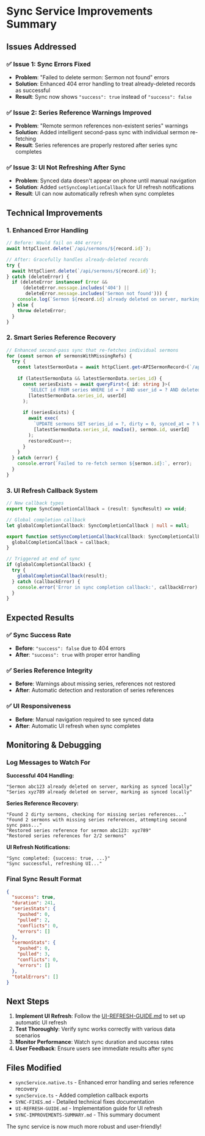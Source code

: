 # Sync Service Improvements Summary

## Issues Addressed

### ✅ **Issue 1: Sync Errors Fixed**
- **Problem**: "Failed to delete sermon: Sermon not found" errors
- **Solution**: Enhanced 404 error handling to treat already-deleted records as successful
- **Result**: Sync now shows `"success": true` instead of `"success": false`

### ✅ **Issue 2: Series Reference Warnings Improved**  
- **Problem**: "Remote sermon references non-existent series" warnings
- **Solution**: Added intelligent second-pass sync with individual sermon re-fetching
- **Result**: Series references are properly restored after series sync completes

### ✅ **Issue 3: UI Not Refreshing After Sync**
- **Problem**: Synced data doesn't appear on phone until manual navigation
- **Solution**: Added `setSyncCompletionCallback` for UI refresh notifications
- **Result**: UI can now automatically refresh when sync completes

## Technical Improvements

### 1. **Enhanced Error Handling**

```typescript
// Before: Would fail on 404 errors
await httpClient.delete(`/api/sermons/${record.id}`);

// After: Gracefully handles already-deleted records
try {
  await httpClient.delete(`/api/sermons/${record.id}`);
} catch (deleteError) {
  if (deleteError instanceof Error && 
      (deleteError.message.includes('404') || 
       deleteError.message.includes('Sermon not found'))) {
    console.log(`Sermon ${record.id} already deleted on server, marking as synced locally`);
  } else {
    throw deleteError;
  }
}
```

### 2. **Smart Series Reference Recovery**

```typescript
// Enhanced second-pass sync that re-fetches individual sermons
for (const sermon of sermonsWithMissingRefs) {
  try {
    const latestSermonData = await httpClient.get<APISermonRecord>(`/api/sermons/${sermon.id}`);
    
    if (latestSermonData && latestSermonData.series_id) {
      const seriesExists = await queryFirst<{ id: string }>(
        `SELECT id FROM series WHERE id = ? AND user_id = ? AND deleted_at IS NULL`,
        [latestSermonData.series_id, userId]
      );
      
      if (seriesExists) {
        await exec(
          `UPDATE sermons SET series_id = ?, dirty = 0, synced_at = ? WHERE id = ? AND user_id = ?`,
          [latestSermonData.series_id, nowIso(), sermon.id, userId]
        );
        restoredCount++;
      }
    }
  } catch (error) {
    console.error(`Failed to re-fetch sermon ${sermon.id}:`, error);
  }
}
```

### 3. **UI Refresh Callback System**

```typescript
// New callback types
export type SyncCompletionCallback = (result: SyncResult) => void;

// Global completion callback
let globalCompletionCallback: SyncCompletionCallback | null = null;

export function setSyncCompletionCallback(callback: SyncCompletionCallback | null): void {
  globalCompletionCallback = callback;
}

// Triggered at end of sync
if (globalCompletionCallback) {
  try {
    globalCompletionCallback(result);
  } catch (callbackError) {
    console.error('Error in sync completion callback:', callbackError);
  }
}
```

## Expected Results

### ✅ **Sync Success Rate**
- **Before**: `"success": false` due to 404 errors
- **After**: `"success": true` with proper error handling

### ✅ **Series Reference Integrity**
- **Before**: Warnings about missing series, references not restored
- **After**: Automatic detection and restoration of series references

### ✅ **UI Responsiveness**
- **Before**: Manual navigation required to see synced data
- **After**: Automatic UI refresh when sync completes

## Monitoring & Debugging

### Log Messages to Watch For

**Successful 404 Handling:**
```
"Sermon abc123 already deleted on server, marking as synced locally"
"Series xyz789 already deleted on server, marking as synced locally"
```

**Series Reference Recovery:**
```
"Found 2 dirty sermons, checking for missing series references..."
"Found 2 sermons with missing series references, attempting second sync pass..."
"Restored series reference for sermon abc123: xyz789"
"Restored series references for 2/2 sermons"
```

**UI Refresh Notifications:**
```
"Sync completed: {success: true, ...}"
"Sync successful, refreshing UI..."
```

### Final Sync Result Format

```json
{
  "success": true,
  "duration": 241,
  "seriesStats": {
    "pushed": 0,
    "pulled": 2,
    "conflicts": 0,
    "errors": []
  },
  "sermonStats": {
    "pushed": 0,
    "pulled": 3,
    "conflicts": 0,
    "errors": []
  },
  "totalErrors": []
}
```

## Next Steps

1. **Implement UI Refresh**: Follow the [UI-REFRESH-GUIDE.md](./UI-REFRESH-GUIDE.md) to set up automatic UI refresh
2. **Test Thoroughly**: Verify sync works correctly with various data scenarios
3. **Monitor Performance**: Watch sync duration and success rates
4. **User Feedback**: Ensure users see immediate results after sync

## Files Modified

- `syncService.native.ts` - Enhanced error handling and series reference recovery
- `syncService.ts` - Added completion callback exports
- `SYNC-FIXES.md` - Detailed technical fixes documentation
- `UI-REFRESH-GUIDE.md` - Implementation guide for UI refresh
- `SYNC-IMPROVEMENTS-SUMMARY.md` - This summary document

The sync service is now much more robust and user-friendly!